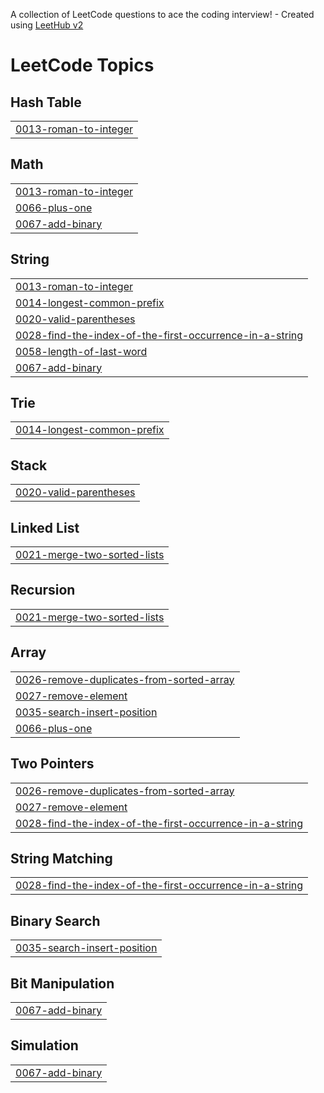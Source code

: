 A collection of LeetCode questions to ace the coding interview! - Created using [LeetHub v2](https://github.com/arunbhardwaj/LeetHub-2.0)
<!---LeetCode Topics Start-->
# LeetCode Topics
## Hash Table
|  |
| ------- |
| [0013-roman-to-integer](https://github.com/ghussein616/PracticeProjects/tree/master/0013-roman-to-integer) |
## Math
|  |
| ------- |
| [0013-roman-to-integer](https://github.com/ghussein616/PracticeProjects/tree/master/0013-roman-to-integer) |
| [0066-plus-one](https://github.com/ghussein616/PracticeProjects/tree/master/0066-plus-one) |
| [0067-add-binary](https://github.com/ghussein616/PracticeProjects/tree/master/0067-add-binary) |
## String
|  |
| ------- |
| [0013-roman-to-integer](https://github.com/ghussein616/PracticeProjects/tree/master/0013-roman-to-integer) |
| [0014-longest-common-prefix](https://github.com/ghussein616/PracticeProjects/tree/master/0014-longest-common-prefix) |
| [0020-valid-parentheses](https://github.com/ghussein616/PracticeProjects/tree/master/0020-valid-parentheses) |
| [0028-find-the-index-of-the-first-occurrence-in-a-string](https://github.com/ghussein616/PracticeProjects/tree/master/0028-find-the-index-of-the-first-occurrence-in-a-string) |
| [0058-length-of-last-word](https://github.com/ghussein616/PracticeProjects/tree/master/0058-length-of-last-word) |
| [0067-add-binary](https://github.com/ghussein616/PracticeProjects/tree/master/0067-add-binary) |
## Trie
|  |
| ------- |
| [0014-longest-common-prefix](https://github.com/ghussein616/PracticeProjects/tree/master/0014-longest-common-prefix) |
## Stack
|  |
| ------- |
| [0020-valid-parentheses](https://github.com/ghussein616/PracticeProjects/tree/master/0020-valid-parentheses) |
## Linked List
|  |
| ------- |
| [0021-merge-two-sorted-lists](https://github.com/ghussein616/PracticeProjects/tree/master/0021-merge-two-sorted-lists) |
## Recursion
|  |
| ------- |
| [0021-merge-two-sorted-lists](https://github.com/ghussein616/PracticeProjects/tree/master/0021-merge-two-sorted-lists) |
## Array
|  |
| ------- |
| [0026-remove-duplicates-from-sorted-array](https://github.com/ghussein616/PracticeProjects/tree/master/0026-remove-duplicates-from-sorted-array) |
| [0027-remove-element](https://github.com/ghussein616/PracticeProjects/tree/master/0027-remove-element) |
| [0035-search-insert-position](https://github.com/ghussein616/PracticeProjects/tree/master/0035-search-insert-position) |
| [0066-plus-one](https://github.com/ghussein616/PracticeProjects/tree/master/0066-plus-one) |
## Two Pointers
|  |
| ------- |
| [0026-remove-duplicates-from-sorted-array](https://github.com/ghussein616/PracticeProjects/tree/master/0026-remove-duplicates-from-sorted-array) |
| [0027-remove-element](https://github.com/ghussein616/PracticeProjects/tree/master/0027-remove-element) |
| [0028-find-the-index-of-the-first-occurrence-in-a-string](https://github.com/ghussein616/PracticeProjects/tree/master/0028-find-the-index-of-the-first-occurrence-in-a-string) |
## String Matching
|  |
| ------- |
| [0028-find-the-index-of-the-first-occurrence-in-a-string](https://github.com/ghussein616/PracticeProjects/tree/master/0028-find-the-index-of-the-first-occurrence-in-a-string) |
## Binary Search
|  |
| ------- |
| [0035-search-insert-position](https://github.com/ghussein616/PracticeProjects/tree/master/0035-search-insert-position) |
## Bit Manipulation
|  |
| ------- |
| [0067-add-binary](https://github.com/ghussein616/PracticeProjects/tree/master/0067-add-binary) |
## Simulation
|  |
| ------- |
| [0067-add-binary](https://github.com/ghussein616/PracticeProjects/tree/master/0067-add-binary) |
<!---LeetCode Topics End-->